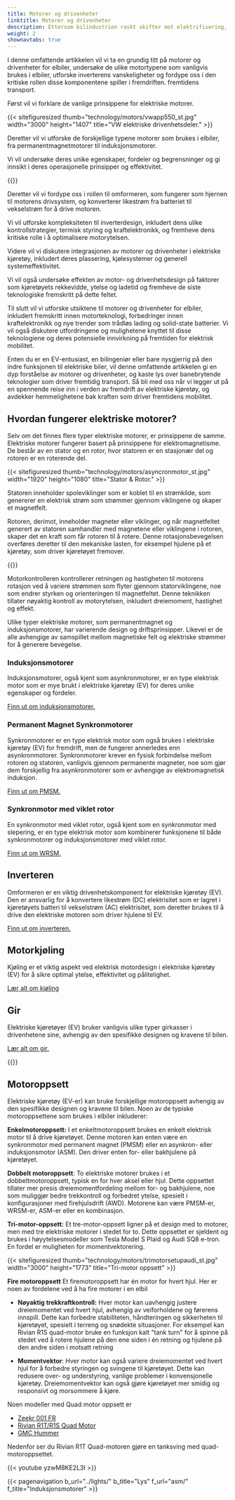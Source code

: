 ```yaml
---
title: Motorer og drivenheter
linktitle: Motorer og drivenheter
description: Ettersom bilindustrien raskt skifter mot elektrifisering, ligger hjertet til elektriske kjøretøyer (EV-er) i motorene og drivenhetene deres. Med et mangfoldig utvalg av motortyper og intrikate omformere, er det avgjørende å forstå kompleksiteten til disse komponentene for å forstå den indre funksjonen til elbiler.
weight: 2
shownavtabs: true
---
```

<!-- markdownlint-disable MD033 -->

I denne omfattende artikkelen vil vi ta en grundig titt på motorer og drivenheter for elbiler, undersøke de ulike motortypene som vanligvis brukes i elbiler, utforske inverterens vanskeligheter og fordype oss i den kritiske rollen disse komponentene spiller i fremdriften. fremtidens transport.

Først vil vi forklare de vanlige prinsippene for elektriske motorer.

{{< sitefiguresized thumb="technology/motors/vwapp550_st.jpg" width="3000" height="1407" title="VW elektriske drivenhetsdeler." >}}

Deretter vil vi utforske de forskjellige typene motorer som brukes i elbiler, fra permanentmagnetmotorer til induksjonsmotorer.

Vi vil undersøke deres unike egenskaper, fordeler og begrensninger og gi innsikt i deres operasjonelle prinsipper og effektivitet.

{{<evkxdisplayaddarticle />}}

Deretter vil vi fordype oss i rollen til omformeren, som fungerer som hjernen til motorens drivsystem, og konverterer likestrøm fra batteriet til vekselstrøm for å drive motoren.

Vi vil utforske kompleksiteten til inverterdesign, inkludert dens ulike kontrollstrategier, termisk styring og kraftelektronikk, og fremheve dens kritiske rolle i å optimalisere motorytelsen.

Videre vil vi diskutere integrasjonen av motorer og drivenheter i elektriske kjøretøy, inkludert deres plassering, kjølesystemer og generell systemeffektivitet.

Vi vil også undersøke effekten av motor- og drivenhetsdesign på faktorer som kjøretøyets rekkevidde, ytelse og ladetid og fremheve de siste teknologiske fremskritt på dette feltet.

Til slutt vil vi utforske utsiktene til motorer og drivenheter for elbiler, inkludert fremskritt innen motorteknologi, forbedringer innen kraftelektronikk og nye trender som trådløs lading og solid-state batterier. Vi vil også diskutere utfordringene og mulighetene knyttet til disse teknologiene og deres potensielle innvirkning på fremtiden for elektrisk mobilitet.

Enten du er en EV-entusiast, en bilingeniør eller bare nysgjerrig på den indre funksjonen til elektriske biler, vil denne omfattende artikkelen gi en dyp forståelse av motorer og drivenheter, og kaste lys over banebrytende teknologier som driver fremtidig transport. Så bli med oss når vi legger ut på en spennende reise inn i verden av fremdrift av elektriske kjøretøy, og avdekker hemmelighetene bak kraften som driver fremtidens mobilitet.

## Hvordan fungerer elektriske motorer?

Selv om det finnes flere typer elektriske motorer, er prinsippene de samme. Elektriske motorer fungerer basert på prinsippene for elektromagnetisme. De består av en stator og en rotor, hvor statoren er en stasjonær del og rotoren er en roterende del.

{{< sitefiguresized thumb="technology/motors/asyncronmotor_st.jpg" width="1920" height="1080" title="Stator & Rotor." >}}

Statoren inneholder spoleviklinger som er koblet til en strømkilde, som genererer en elektrisk strøm som strømmer gjennom viklingene og skaper et magnetfelt.

Rotoren, derimot, inneholder magneter eller viklinger, og når magnetfeltet generert av statoren samhandler med magnetene eller viklingene i rotoren, skaper det en kraft som får rotoren til å rotere. Denne rotasjonsbevegelsen overføres deretter til den mekaniske lasten, for eksempel hjulene på et kjøretøy, som driver kjøretøyet fremover.

{{<evkxdisplayaddarticle />}}

Motorkontrolleren kontrollerer retningen og hastigheten til motorens rotasjon ved å variere strømmen som flyter gjennom statorviklingene, noe som endrer styrken og orienteringen til magnetfeltet. Denne teknikken tillater nøyaktig kontroll av motorytelsen, inkludert dreiemoment, hastighet og effekt.

Ulike typer elektriske motorer, som permanentmagnet og induksjonsmotorer, har varierende design og driftsprinsipper. Likevel er de alle avhengige av samspillet mellom magnetiske felt og elektriske strømmer for å generere bevegelse.

### Induksjonsmotorer

Induksjonsmotorer, også kjent som asynkronmotorer, er en type elektrisk motor som er mye brukt i elektriske kjøretøy (EV) for deres unike egenskaper og fordeler.

[Finn ut om induksjonsmotorer.](asm)

### Permanent Magnet Synkronmotorer

Synkronmotorer er en type elektrisk motor som også brukes i elektriske kjøretøy (EV) for fremdrift, men de fungerer annerledes enn asynkronmotorer. Synkronmotorer krever en fysisk forbindelse mellom rotoren og statoren, vanligvis gjennom permanente magneter, noe som gjør dem forskjellig fra asynkronmotorer som er avhengige av elektromagnetisk induksjon.

[Finn ut om PMSM.](psm)

### Synkronmotor med viklet rotor

En synkronmotor med viklet rotor, også kjent som en synkronmotor med slepering, er en type elektrisk motor som kombinerer funksjonene til både synkronmotorer og induksjonsmotorer med viklet rotor.

[Finn ut om WRSM.](wrsm)

## Inverteren

Omformeren er en viktig drivenhetskomponent for elektriske kjøretøy (EV). Den er ansvarlig for å konvertere likestrøm (DC) elektrisitet som er lagret i kjøretøyets batteri til vekselstrøm (AC) elektrisitet, som deretter brukes til å drive den elektriske motoren som driver hjulene til EV.

[Finn ut om inverteren.](inverter)

## Motorkjøling

Kjøling er et viktig aspekt ved elektrisk motordesign i elektriske kjøretøy (EV) for å sikre optimal ytelse, effektivitet og pålitelighet.

[Lær alt om kjøling](kjøling)

## Gir

Elektriske kjøretøyer (EV) bruker vanligvis ulike typer girkasser i drivenhetene sine, avhengig av den spesifikke designen og kravene til bilen.

[Lær alt om gir.](gir)

{{<evkxdisplayaddarticle />}}

## Motoroppsett

Elektriske kjøretøy (EV-er) kan bruke forskjellige motoroppsett avhengig av den spesifikke designen og kravene til bilen. Noen av de typiske motoroppsettene som brukes i elbiler inkluderer:

**Enkelmotoroppsett:** I et enkeltmotoroppsett brukes en enkelt elektrisk motor til å drive kjøretøyet. Denne motoren kan enten være en synkronmotor med permanent magnet (PMSM) eller en asynkron- eller induksjonsmotor (ASM). Den driver enten for- eller bakhjulene på kjøretøyet.

**Dobbelt motoroppsett**: To elektriske motorer brukes i et dobbeltmotoroppsett, typisk en for hver aksel eller hjul. Dette oppsettet tillater mer presis dreiemomentfordeling mellom for- og bakhjulene, noe som muliggjør bedre trekkontroll og forbedret ytelse, spesielt i konfigurasjoner med firehjulsdrift (AWD). Motorene kan være PMSM-er, WRSM-er, ASM-er eller en kombinasjon.

**Tri-motor-oppsett:** Et tre-motor-oppsett ligner på et design med to motorer, men med tre elektriske motorer i stedet for to. Dette oppsettet er sjeldent og brukes i høyytelsesmodeller som Tesla Model S Plaid og Audi SQ8 e-tron. En fordel er muligheten for momentvektorering.

{{< sitefiguresized thumb="technology/motors/trimotorsetupaudi_st.jpg" width="3000" height="1773" title="Tri-motor oppsett" >}}

**Fire motoroppsett** Et firemotoroppsett har én motor for hvert hjul. Her er noen av fordelene ved å ha fire motorer i en elbil

- <b>Nøyaktig trekkraftkontroll:</b> Hver motor kan uavhengig justere dreiemomentet ved hvert hjul, avhengig av veiforholdene og førerens innspill. Dette kan forbedre stabiliteten, håndteringen og sikkerheten til kjøretøyet, spesielt i terreng og snødekte situasjoner. For eksempel kan Rivian R1S quad-motor bruke en funksjon kalt "tank turn" for å spinne på stedet ved å rotere hjulene på den ene siden i én retning og hjulene på den andre siden i motsatt retning

- <b>Momentvektor</b>: Hver motor kan også variere dreiemomentet ved hvert hjul for å forbedre styringen og svingene til kjøretøyet. Dette kan redusere over- og understyring, vanlige problemer i konvensjonelle kjøretøy. Dreiemomentvektor kan også gjøre kjøretøyet mer smidig og responsivt og morsommere å kjøre.

Noen modeller med Quad motor oppsett er

- [Zeekr 001 FR](/models/zeekr/001/001_fr/)
- [Rivian R1T/R1S Quad Motor](/models/rivan/r1/r1t_quad-motor_awd/)
- [GMC Hummer](/models/gmc/hummer_ev/hummer_ev_edition_1_pickup/)

Nedenfor ser du Rivian R1T Quad-motoren gjøre en tanksving med quad-motoroppsettet.

{{< youtube yzwM8KE2L3I >}}


{{< pagenavigation b_url="../lights/" b_title="Lys" f_url="asm/" f_title="Induksjonsmotorer" >}}